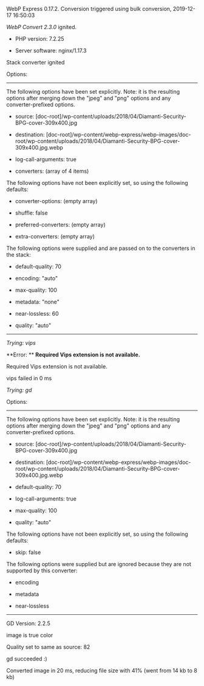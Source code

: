 WebP Express 0.17.2. Conversion triggered using bulk conversion, 2019-12-17 16:50:03

*WebP Convert 2.3.0*  ignited.
- PHP version: 7.2.25
- Server software: nginx/1.17.3

Stack converter ignited

Options:
------------
The following options have been set explicitly. Note: it is the resulting options after merging down the "jpeg" and "png" options and any converter-prefixed options.
- source: [doc-root]/wp-content/uploads/2018/04/Diamanti-Security-BPG-cover-309x400.jpg
- destination: [doc-root]/wp-content/webp-express/webp-images/doc-root/wp-content/uploads/2018/04/Diamanti-Security-BPG-cover-309x400.jpg.webp
- log-call-arguments: true
- converters: (array of 4 items)

The following options have not been explicitly set, so using the following defaults:
- converter-options: (empty array)
- shuffle: false
- preferred-converters: (empty array)
- extra-converters: (empty array)

The following options were supplied and are passed on to the converters in the stack:
- default-quality: 70
- encoding: "auto"
- max-quality: 100
- metadata: "none"
- near-lossless: 60
- quality: "auto"
------------


*Trying: vips* 

**Error: ** **Required Vips extension is not available.** 
Required Vips extension is not available.
vips failed in 0 ms

*Trying: gd* 

Options:
------------
The following options have been set explicitly. Note: it is the resulting options after merging down the "jpeg" and "png" options and any converter-prefixed options.
- source: [doc-root]/wp-content/uploads/2018/04/Diamanti-Security-BPG-cover-309x400.jpg
- destination: [doc-root]/wp-content/webp-express/webp-images/doc-root/wp-content/uploads/2018/04/Diamanti-Security-BPG-cover-309x400.jpg.webp
- default-quality: 70
- log-call-arguments: true
- max-quality: 100
- quality: "auto"

The following options have not been explicitly set, so using the following defaults:
- skip: false

The following options were supplied but are ignored because they are not supported by this converter:
- encoding
- metadata
- near-lossless
------------

GD Version: 2.2.5
image is true color
Quality set to same as source: 82
gd succeeded :)

Converted image in 20 ms, reducing file size with 41% (went from 14 kb to 8 kb)
